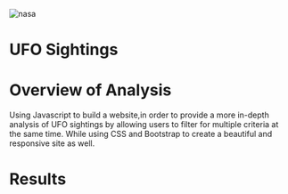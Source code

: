 ![nasa](/nasa.png)

# UFO Sightings

# Overview of Analysis

Using Javascript to build a website,in order to provide a more in-depth analysis of UFO sightings by allowing users to filter for multiple criteria at the same time. While using CSS and Bootstrap to create a beautiful and responsive site as well.

# Results



